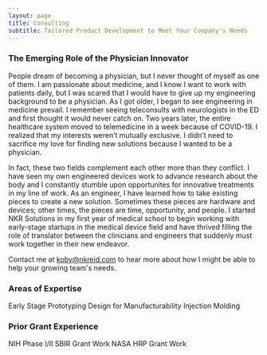 ```yaml
---
layout: page
title: Consulting
subtitle: Tailored Product Development to Meet Your Company's Needs
--- 
```



### The Emerging Role of the Physician Innovator
People dream of becoming a physician, but I never thought of myself as one of them. I am passionate about medicine, and I know I want to work with patients daily, but I was scared that I would have to give up my engineering background to be a physician. As I got older, I began to see engineering in medicine prevail. I remember seeing teleconsults with neurologists in the ED and first thought it would never catch on. Two years later, the entire healthcare system moved to telemedicine in a week because of COVID-19. I realized that my interests weren’t mutually exclusive. I didn’t need to sacrifice my love for finding new solutions because I wanted to be a physician. 
 
In fact, these two fields complement each other more than they conflict. I have seen my own engineered devices work to advance research about the body and I constantly stumble upon opportunites for innovative treatments in my line of work. As an engineer, I have learned how to take existing pieces to create a new solution. Sometimes these pieces are hardware and devices; other times, the pieces are time, opportunity, and people. I started NKR Solutions in my first year of medical school to begin working with early-stage startups in the medical device field and have thrived filling the role of translator between the clinicians and engineers that suddenly must work together in their new endeavor. 
 
Contact me at koby@nkreid.com to hear more about how I might be able to help your growing team's needs. 

### Areas of Expertise
Early Stage Prototyping
Design for Manufacturability
Injection Molding


### Prior Grant Experience
NIH Phase I/II SBIR Grant Work
NASA HRP Grant Work


